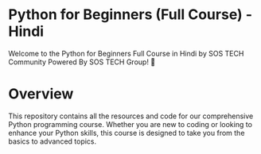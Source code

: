 # Python for Beginners (Full Course) - Hindi
Welcome to the Python for Beginners Full Course in Hindi by SOS TECH Community Powered By SOS TECH Group! 🚀

# Overview
This repository contains all the resources and code for our comprehensive Python programming course. Whether you are new to coding or looking to enhance your Python skills, this course is designed to take you from the basics to advanced topics.
